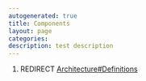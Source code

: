```yaml
---
autogenerated: true
title: Components
layout: page
categories: 
description: test description
---
```


1.  REDIRECT [Architecture\#Definitions](Architecture#Definitions)
